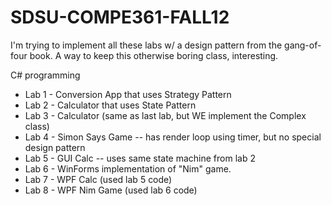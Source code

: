 SDSU-COMPE361-FALL12
=====================

I'm trying to implement all these labs w/ a design pattern from the gang-of-four book. A way to keep this otherwise boring class, interesting.

C# programming 

* Lab 1 - Conversion App that uses Strategy Pattern
* Lab 2 - Calculator that uses State Pattern
* Lab 3 - Calculator (same as last lab, but WE implement the Complex class)
* Lab 4 - Simon Says Game -- has render loop using timer, but no special design pattern
* Lab 5 - GUI Calc -- uses same state machine from lab 2
* Lab 6 - WinForms implementation of "Nim" game.
* Lab 7 - WPF Calc (used lab 5 code)
* Lab 8 - WPF Nim Game (used lab 6 code)
